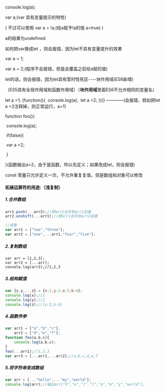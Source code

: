 console.log(a);

var a;(var 具有变量提示的特性)

( 不过可以使用 var a = !a;(给a赋予!a的值 a=true) )

a的结果为undefined

如何把var换成let ，则会报错，因为let不具有变量提升的效果

var a = 1;

var a = 2;(程序不会报错，但是会覆盖之前给a赋的值)

let的话，则会报错，因为let具有暂时性死区----块作用域(ES6新增)

（ES5具有全局作用域和函数作用域）（**块作用域**里面ES6不允许相同的变量名）

let a =1;
(function(){
​	console.log(a);
​	let a =2;
})()     ————(会报错，假如把let a =2注释掉，则正常运行，a=1)



function foo(){

​	console.log(a);

​	if(false){

​		var a =2;

​	}

}(函数输出a=2，由于是函数，所以先定义；如果改成let，则会报错)

const 常量只允许定义一次，不允许重复复值，但是数组和对象可以修改

#### 拓展运算符的用途:（浅复制）

##### 1.合并数组

```javascript
arr1.push(...arr2);//把arr2合并到arr1后面
arr2.unshift(...arr1);//把arr1合并到arr2前面

//或者
var arr1 = ["two","three"];
var arr2 = ["one",...arr1,"four","five"];
```

##### 2.复制数组

```
var arr = [1,2,3];
var arr2 = [...arr];
console.log(arr2);//1,2,3
```

##### 3.结构赋值

```javascript
var {x,y,...z} = {x:1,y:2,a:3,b:4};
console.log(x);//1
console.log(y);//2
console.log(z);//{a:3,b:4}
```

##### 4.函数传参

```javascript
var arr1 = ["a","b","c"],
    arr2 = ["d","e","f"];
function foo(a,b,c){
    console.log(a,b,c);
}
foo(...arr1);//1,2,3
var arr3 = [...arr1,...arr2];//a,b,c,d,e,f
```

##### 5.将字符串变成数组

```javascript
var arr = [..."hello",..."my","world"];
console.log(arr);//输出arr["h","e","l","l","e","m","y","world"];
```

